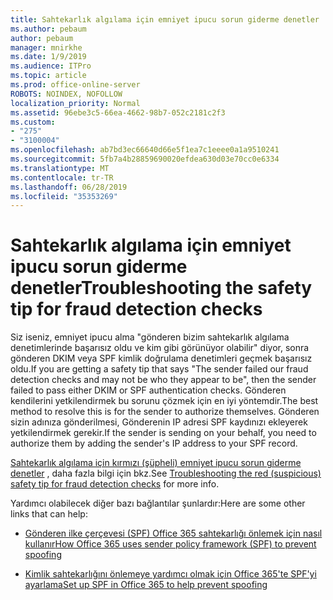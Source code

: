 ```yaml
---
title: Sahtekarlık algılama için emniyet ipucu sorun giderme denetler
ms.author: pebaum
author: pebaum
manager: mnirkhe
ms.date: 1/9/2019
ms.audience: ITPro
ms.topic: article
ms.prod: office-online-server
ROBOTS: NOINDEX, NOFOLLOW
localization_priority: Normal
ms.assetid: 96ebe3c5-66ea-4662-98b7-052c2181c2f3
ms.custom:
- "275"
- "3100004"
ms.openlocfilehash: ab7bd3ec66640d66e5f1ea7c1eeee0a1a9510241
ms.sourcegitcommit: 5fb7a4b28859690020efdea630d03e70cc0e6334
ms.translationtype: MT
ms.contentlocale: tr-TR
ms.lasthandoff: 06/28/2019
ms.locfileid: "35353269"
---
```

# <a name="troubleshooting-the-safety-tip-for-fraud-detection-checks"></a><span data-ttu-id="03f1f-102">Sahtekarlık algılama için emniyet ipucu sorun giderme denetler</span><span class="sxs-lookup"><span data-stu-id="03f1f-102">Troubleshooting the safety tip for fraud detection checks</span></span>

<span data-ttu-id="03f1f-103">Siz iseniz, emniyet ipucu alma "gönderen bizim sahtekarlık algılama denetimlerinde başarısız oldu ve kim gibi görünüyor olabilir" diyor, sonra gönderen DKIM veya SPF kimlik doğrulama denetimleri geçmek başarısız oldu.</span><span class="sxs-lookup"><span data-stu-id="03f1f-103">If you are getting a safety tip that says "The sender failed our fraud detection checks and may not be who they appear to be", then the sender failed to pass either DKIM or SPF authentication checks.</span></span> <span data-ttu-id="03f1f-104">Gönderen kendilerini yetkilendirmek bu sorunu çözmek için en iyi yöntemdir.</span><span class="sxs-lookup"><span data-stu-id="03f1f-104">The best method to resolve this is for the sender to authorize themselves.</span></span> <span data-ttu-id="03f1f-105">Gönderen sizin adınıza gönderilmesi, Gönderenin IP adresi SPF kaydınızı ekleyerek yetkilendirmek gerekir.</span><span class="sxs-lookup"><span data-stu-id="03f1f-105">If the sender is sending on your behalf, you need to authorize them by adding the sender's IP address to your SPF record.</span></span>
  
<span data-ttu-id="03f1f-106">[Sahtekarlık algılama için kırmızı (şüpheli) emniyet ipucu sorun giderme denetler](https://blogs.msdn.microsoft.com/tzink/2016/11/02/troubleshooting-the-red-suspicious-safety-tip-for-fraud-detection-checks/) , daha fazla bilgi için bkz.</span><span class="sxs-lookup"><span data-stu-id="03f1f-106">See [Troubleshooting the red (suspicious) safety tip for fraud detection checks](https://blogs.msdn.microsoft.com/tzink/2016/11/02/troubleshooting-the-red-suspicious-safety-tip-for-fraud-detection-checks/) for more info.</span></span>
  
<span data-ttu-id="03f1f-107">Yardımcı olabilecek diğer bazı bağlantılar şunlardır:</span><span class="sxs-lookup"><span data-stu-id="03f1f-107">Here are some other links that can help:</span></span>
  
- [<span data-ttu-id="03f1f-108">Gönderen ilke çerçevesi (SPF) Office 365 sahtekarlığı önlemek için nasıl kullanır</span><span class="sxs-lookup"><span data-stu-id="03f1f-108">How Office 365 uses sender policy framework (SPF) to prevent spoofing</span></span>](https://docs.microsoft.com/office365/SecurityCompliance/how-office-365-uses-spf-to-prevent-spoofing)

- [<span data-ttu-id="03f1f-109">Kimlik sahtekarlığını önlemeye yardımcı olmak için Office 365'te SPF'yi ayarlama</span><span class="sxs-lookup"><span data-stu-id="03f1f-109">Set up SPF in Office 365 to help prevent spoofing</span></span>](https://docs.microsoft.com/office365/SecurityCompliance/set-up-spf-in-office-365-to-help-prevent-spoofing)
